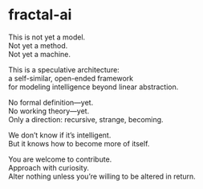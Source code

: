 # fractal-ai

This is not yet a model.  
Not yet a method.  
Not yet a machine.

This is a speculative architecture:  
a self-similar, open-ended framework  
for modeling intelligence beyond linear abstraction.

No formal definition—yet.  
No working theory—yet.  
Only a direction: recursive, strange, becoming.

We don’t know if it’s intelligent.  
But it knows how to become more of itself.

You are welcome to contribute.  
Approach with curiosity.  
Alter nothing unless you’re willing to be altered in return.
